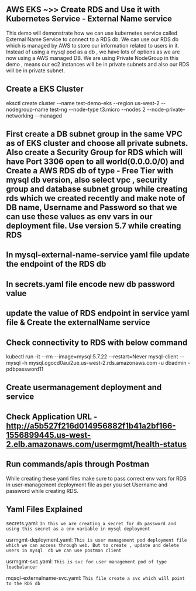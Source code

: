 ## AWS EKS ~>> Create RDS and Use it with Kubernetes Service - External Name service

This demo will demonstrate how we can use kubernetes service called External Name Service to connect to a RDS db. We can use our RDS db which is managed by AWS to store our information related to users in it. Instead of using a mysql pod as a db , we have lots of options as we are now using a AWS managed DB. We are using Private NodeGroup  in this demo , means our ec2 instances will  be in private subnets and also our RDS will be in private subnet.

## Create a EKS Cluster 

 eksctl create cluster --name test-demo-eks --region us-west-2 --nodegroup-name test-ng --node-type t3.micro --nodes 2 --node-private-networking --managed

## First create a DB subnet  group in the same VPC as of EKS cluster and choose all private subnets. Also create a Security Group for RDS which will have Port 3306 open to all world(0.0.0.0/0) and Create a AWS RDS db of type - Free Tier with mysql db version, also select vpc , security group and database subnet group while creating rds which we created recently and  make note of DB name, Username and Password so that we can use these values as env vars in our deployment file. Use version 5.7 while creating RDS

## In mysql-external-name-service yaml file update the endpoint of the RDS db

## In secrets.yaml file encode new db password value

## update the value of RDS endpoint in service yaml file & Create the externalName service 

## Check connectivity to RDS with below command 

   kubectl run -it --rm --image=mysql:5.7.22 --restart=Never mysql-client -- mysql -h mysql.cgocd0aui2ue.us-west-2.rds.amazonaws.com -u dbadmin -pdbpassword11

## Create usermanagement deployment and service 

## Check Application URL - http://a5b527f216d014956882f1b41a2bf166-1556899445.us-west-2.elb.amazonaws.com/usermgmt/health-status

## Run commands/apis through Postman



While creating these yaml files make sure to pass correct env vars for RDS in user-management deployment file as per you  set Username and password while creating RDS.

## Yaml Files Explained 

secrets.yaml: `In this we are creating a secret for db password and using this secret as a env variable in mysql deployment`

usrmgmt-deployment.yaml: `This is user management pod deployment file which we can access through web. But to create , update and delete users in mysql  db we can use postman client`

usrmgmt-svc.yaml: `This is svc for user management pod of type loadbalancer`

mqsql-externalname-svc.yaml: `This file create a svc which will point to the RDS db`

